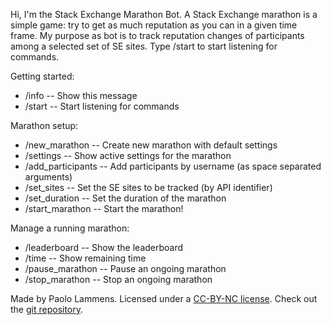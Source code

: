 Hi, I'm the Stack Exchange Marathon Bot. A Stack Exchange marathon is a simple game: try to get as much reputation as you can in a given time frame. My purpose as bot is to track reputation changes of participants among a selected set of SE sites. Type /start to start listening for commands.

Getting started:
 - /info -- Show this message
 - /start -- Start listening for commands

Marathon setup:
 - /new\_marathon -- Create new marathon with default settings
 - /settings -- Show active settings for the marathon
 - /add\_participants -- Add participants by username (as space separated arguments)
 - /set\_sites -- Set the SE sites to be tracked (by API identifier)
 - /set\_duration -- Set the duration of the marathon
 - /start\_marathon -- Start the marathon!
 
 Manage a running marathon:
 - /leaderboard -- Show the leaderboard
 - /time -- Show remaining time
 - /pause\_marathon -- Pause an ongoing marathon
 - /stop\_marathon -- Stop an ongoing marathon

Made by Paolo Lammens. Licensed under a [CC-BY-NC license](http://creativecommons.org/licenses/by-nc/4.0/).
Check out the [git repository](https://github.com/plammens/SEMarathonBot).
